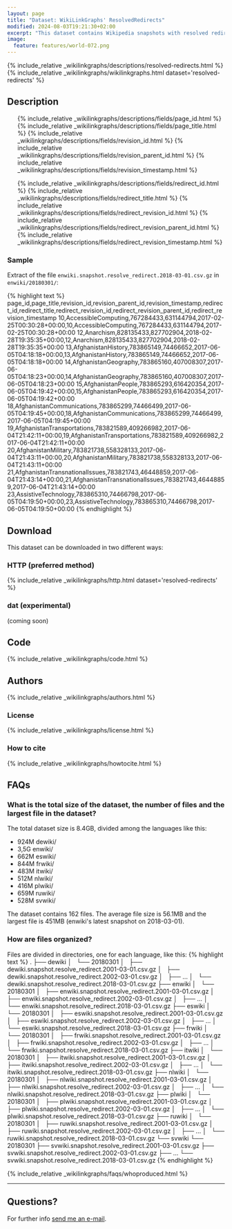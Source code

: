 ```yaml
---
layout: page
title: "Dataset: WikiLinkGraphs' ResolvedRedirects"
modified: 2024-08-03T19:21:30+02:00
excerpt: "This dataset contains Wikipedia snapshots with resolved redirects, i.e. list of pages (with a particular revision) of Wikipedia on March, 1st for each year from 2001 to 2018 (included), with redirects indicating which page was pointed at the moment. It has been produced by processing Wikimedia's history dumps for the languages de, en, es, fr, it, nl, pl, ru, sv."
image:
  feature: features/world-072.png
---
```


  {% include_relative _wikilinkgraphs/descriptions/resolved-redirects.html %}
  {% include_relative _wikilinkgraphs/wikilinkgraphs.html dataset='resolved-redirects' %}

## Description

<!--
1:  page_id
2:  page_title
3:  revision_id
4:  revision_parent_id
5:  revision_timestamp
6:  redirect_id
7:  redirect_title
8:  redirect_revision_id
9:  redirect_revision_parent_id
10: redirect_revision_timestamp
-->
<ul>
  {% include_relative _wikilinkgraphs/descriptions/fields/page_id.html %}
  {% include_relative _wikilinkgraphs/descriptions/fields/page_title.html %}
  {% include_relative _wikilinkgraphs/descriptions/fields/revision_id.html %}
  {% include_relative _wikilinkgraphs/descriptions/fields/revision_parent_id.html %}
  {% include_relative _wikilinkgraphs/descriptions/fields/revision_timestamp.html %}

  {% include_relative _wikilinkgraphs/descriptions/fields/redirect_id.html %}
  {% include_relative _wikilinkgraphs/descriptions/fields/redirect_title.html %}
  {% include_relative _wikilinkgraphs/descriptions/fields/redirect_revision_id.html %}
  {% include_relative _wikilinkgraphs/descriptions/fields/redirect_revision_parent_id.html %}
  {% include_relative _wikilinkgraphs/descriptions/fields/redirect_revision_timestamp.html %}
</ul>

### Sample

Extract of the file `enwiki.snapshot.resolve_redirect.2018-03-01.csv.gz` in `enwiki/20180301/`:

{% highlight text %}
page_id,page_title,revision_id,revision_parent_id,revision_timestamp,redirect_id,redirect_title,redirect_revision_id,redirect_revision_parent_id,redirect_revision_timestamp
10,AccessibleComputing,767284433,631144794,2017-02-25T00:30:28+00:00,10,AccessibleComputing,767284433,631144794,2017-02-25T00:30:28+00:00
12,Anarchism,828135433,827702904,2018-02-28T19:35:35+00:00,12,Anarchism,828135433,827702904,2018-02-28T19:35:35+00:00
13,AfghanistanHistory,783865149,74466652,2017-06-05T04:18:18+00:00,13,AfghanistanHistory,783865149,74466652,2017-06-05T04:18:18+00:00
14,AfghanistanGeography,783865160,407008307,2017-06-05T04:18:23+00:00,14,AfghanistanGeography,783865160,407008307,2017-06-05T04:18:23+00:00
15,AfghanistanPeople,783865293,616420354,2017-06-05T04:19:42+00:00,15,AfghanistanPeople,783865293,616420354,2017-06-05T04:19:42+00:00
18,AfghanistanCommunications,783865299,74466499,2017-06-05T04:19:45+00:00,18,AfghanistanCommunications,783865299,74466499,2017-06-05T04:19:45+00:00
19,AfghanistanTransportations,783821589,409266982,2017-06-04T21:42:11+00:00,19,AfghanistanTransportations,783821589,409266982,2017-06-04T21:42:11+00:00
20,AfghanistanMilitary,783821738,558328133,2017-06-04T21:43:11+00:00,20,AfghanistanMilitary,783821738,558328133,2017-06-04T21:43:11+00:00
21,AfghanistanTransnationalIssues,783821743,46448859,2017-06-04T21:43:14+00:00,21,AfghanistanTransnationalIssues,783821743,46448859,2017-06-04T21:43:14+00:00
23,AssistiveTechnology,783865310,74466798,2017-06-05T04:19:50+00:00,23,AssistiveTechnology,783865310,74466798,2017-06-05T04:19:50+00:00
{% endhighlight %}

## Download

This dataset can be downloaded in two different ways:

### HTTP (preferred method)

  {% include_relative _wikilinkgraphs/http.html dataset='resolved-redirects' %}

### dat (experimental)

(coming soon)

## Code

  {% include_relative _wikilinkgraphs/code.html %}

## Authors

  {% include_relative _wikilinkgraphs/authors.html %}

### License

  {% include_relative _wikilinkgraphs/license.html %}

### How to cite

  {% include_relative _wikilinkgraphs/howtocite.html %}


## FAQs

### What is the total size of the dataset, the number of files and the largest file in the dataset?

The total dataset size is 8.4GB, divided among the languages like this:

* 924M    dewiki/
* 3,5G    enwiki/
* 662M    eswiki/
* 844M    frwiki/
* 483M    itwiki/
* 512M    nlwiki/
* 416M    plwiki/
* 659M    ruwiki/
* 528M    svwiki/

The dataset contains 162 files. The average file size is 56.1MB and the largest file is 451MB
(enwiki's latest snapshot on 2018-03-01).

### How are files organized?

Files are divided in directories, one for each language, like this:
{% highlight text %}
.
├── dewiki
│   └── 20180301
│       ├── dewiki.snapshot.resolve_redirect.2001-03-01.csv.gz
│       ├── dewiki.snapshot.resolve_redirect.2002-03-01.csv.gz
│       ├── ...
│       └── dewiki.snapshot.resolve_redirect.2018-03-01.csv.gz
├── enwiki
│   └── 20180301
│       ├── enwiki.snapshot.resolve_redirect.2001-03-01.csv.gz
│       ├── enwiki.snapshot.resolve_redirect.2002-03-01.csv.gz
│       ├── ...
│       └── enwiki.snapshot.resolve_redirect.2018-03-01.csv.gz
├── eswiki
│   └── 20180301
│       ├── eswiki.snapshot.resolve_redirect.2001-03-01.csv.gz
│       ├── eswiki.snapshot.resolve_redirect.2002-03-01.csv.gz
│       ├── ...
│       └── eswiki.snapshot.resolve_redirect.2018-03-01.csv.gz
├── frwiki
│   └── 20180301
│       ├── frwiki.snapshot.resolve_redirect.2001-03-01.csv.gz
│       ├── frwiki.snapshot.resolve_redirect.2002-03-01.csv.gz
│       ├── ...
│       └── frwiki.snapshot.resolve_redirect.2018-03-01.csv.gz
├── itwiki
│   └── 20180301
│       ├── itwiki.snapshot.resolve_redirect.2001-03-01.csv.gz
│       ├── itwiki.snapshot.resolve_redirect.2002-03-01.csv.gz
│       ├── ...
│       └── itwiki.snapshot.resolve_redirect.2018-03-01.csv.gz
├── nlwiki
│   └── 20180301
│       ├── nlwiki.snapshot.resolve_redirect.2001-03-01.csv.gz
│       ├── nlwiki.snapshot.resolve_redirect.2002-03-01.csv.gz
│       ├── ...
│       └── nlwiki.snapshot.resolve_redirect.2018-03-01.csv.gz
├── plwiki
│   └── 20180301
│       ├── plwiki.snapshot.resolve_redirect.2001-03-01.csv.gz
│       ├── plwiki.snapshot.resolve_redirect.2002-03-01.csv.gz
│       ├── ...
│       └── plwiki.snapshot.resolve_redirect.2018-03-01.csv.gz
├── ruwiki
│   └── 20180301
│       ├── ruwiki.snapshot.resolve_redirect.2001-03-01.csv.gz
│       ├── ruwiki.snapshot.resolve_redirect.2002-03-01.csv.gz
│       ├── ...
│       └── ruwiki.snapshot.resolve_redirect.2018-03-01.csv.gz
└── svwiki
    └── 20180301
        ├── svwiki.snapshot.resolve_redirect.2001-03-01.csv.gz
        ├── svwiki.snapshot.resolve_redirect.2002-03-01.csv.gz
        ├── ...
        └── svwiki.snapshot.resolve_redirect.2018-03-01.csv.gz
{% endhighlight %}


  {% include_relative _wikilinkgraphs/faqs/whoproduced.html %}

---

## Questions?

For further info <a href="mailto:cristian.consonni(at)unitn(dot)it" target="_blank">send me an e-mail</a>.

